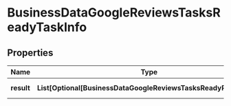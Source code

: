# BusinessDataGoogleReviewsTasksReadyTaskInfo


## Properties

| Name | Type | Description | Notes |
|------------ | ------------- | ------------- | -------------|
**result** | **List[Optional[BusinessDataGoogleReviewsTasksReadyResultInfo]]** | array of results |[optional]|